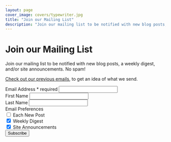 ```yaml
---
layout: page
cover_image: covers/typewriter.jpg
title: "Join our Mailing List"
description: "Join our mailing list to be notified with new blog posts, a weekly digest, and/or site announcements. No spam!"
---
```


# Join our Mailing List

Join our mailing list to be notified with new blog posts, a weekly digest, and/or site announcements. No spam!

[Check out our previous emails](http://us9.campaign-archive1.com/home/?u=ad7045deb2995b4f5956b5e46&id=3138000f01), to get an idea of what we send.

<!-- Begin MailChimp Signup Form -->
<div id="mc_embed_signup">
  <form action="//emworship.us9.list-manage.com/subscribe/post?u=ad7045deb2995b4f5956b5e46&amp;id=3138000f01" method="post" id="mc-embedded-subscribe-form" name="mc-embedded-subscribe-form" class="validate" target="_blank" novalidate>
    <div id="mc_embed_signup_scroll">
      <div class="mc-field-group form-group">
        <label for="mce-EMAIL">Email Address  <span class="asterisk red">* required</span>
        </label>
        <input type="email" value="" name="EMAIL" class="required email form-control" id="mce-EMAIL">
      </div>
      <div class="mc-field-group form-group">
        <label for="mce-FNAME">First Name </label>
        <input type="text" value="" name="FNAME" class="form-control" id="mce-FNAME">
      </div>
      <div class="mc-field-group form-group">
        <label for="mce-LNAME">Last Name </label>
        <input type="text" value="" name="LNAME" class="form-control" id="mce-LNAME">
      </div>
      <div class="form-group">
        <label>Email Preferences</label>
      </div>
      <div class="mc-field-group input-group">
        <div class="checkbox">
          <label for="mce-group[11901]-11901-0">
            <input type="checkbox" value="1" name="group[11901][1]" id="mce-group[11901]-11901-0">
            Each New Post
          </label>
        </div>
        <div class="checkbox">
          <label for="mce-group[11901]-11901-1">
            <input type="checkbox" value="2" name="group[11901][2]" id="mce-group[11901]-11901-1" checked="checked">
            Weekly Digest
          </label>
        </div>
        <div class="checkbox">
          <label for="mce-group[11901]-11901-2">
            <input type="checkbox" value="4" name="group[11901][4]" id="mce-group[11901]-11901-2" checked="checked">
            Site Announcements
          </label>
        </div>
      </div>
      <div id="mce-responses" class="clear">
        <div class="response" id="mce-error-response" style="display:none"></div>
        <div class="response" id="mce-success-response" style="display:none"></div>
      </div>    <!-- real people should not fill this in and expect good things - do not remove this or risk form bot signups-->
      <div style="position: absolute; left: -5000px;"><input type="text" name="b_ad7045deb2995b4f5956b5e46_3138000f01" tabindex="-1" value=""></div>
      <div class="clear"><input type="submit" value="Subscribe" name="subscribe" id="mc-embedded-subscribe" class="btn btn-default"></div>
    </div>
  </form>
</div>
<script type='text/javascript' src='//s3.amazonaws.com/downloads.mailchimp.com/js/mc-validate.js'></script><script type='text/javascript'>(function($) {window.fnames = new Array(); window.ftypes = new Array();fnames[0]='EMAIL';ftypes[0]='email';fnames[1]='FNAME';ftypes[1]='text';fnames[2]='LNAME';ftypes[2]='text';}(jQuery));var $mcj = jQuery.noConflict(true);</script>
  <!--End mc_embed_signup-->
